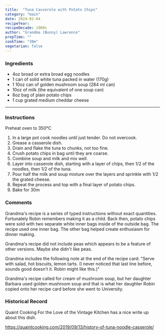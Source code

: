 ```yaml
---
title:  "Tuna Casserole with Potato Chips"
category: "main"
date: 2024-02-04
recipeYear:
recipeDecade: 1960s
author: "Grandma (Bunny) Lawrence"
prepTime: ""
cookTime: "30m"
vegetarian: false
---
```


### Ingredients

- 4oz broad or extra broad egg noodles
- 1 can of solid white tuna packed in water (170g)
- 1 10oz can of golden mushroom soup (284 ml can)
- 10oz of milk (the equivalent of one soup can)
- 8oz bag of plain potato chips
- 1 cup grated medium cheddar cheese
---

### Instructions

Preheat oven to 350°C

1. In a large pot cook noodles until just tender. Do not overcook.
2. Grease a casserole dish.
3. Drain and flake the tuna to chunks, not too fine. 
4. Crush potato chips in bag until they are coarse.
5. Combine soup and milk and mix well.
6. Layer into casserole dish, starting with a layer of chips, then 1/2 of the noodles, then 1/2 of the tuna.
7. Pour half the milk and soup mixture over the layers and sprinkle with 1/2 the grated cheese.
8. Repeat the process and top with a final layer of potato chips. 
9. Bake for 30m

### Comments

Grandma's recipe is a series of typed instructions without exact quantities. Fortunately Robin remembers making it as a child. Back then, potato chips were sold with two separate white inner bags inside of the outside bag. The recipe used one inner bag. The other bag helped create enthusiasm for dinner making. 

Grandma's recipe did not include peas which appears to be a feature of other versions. Maybe she didn't like peas.

Grandma includes the following note at the end of the recipe card: "Serve with salad, hot biscuits, lemon tarts. (I never noticed that last line before, sounds good doesn't it. Robin might like this.)"

Grandma's recipe called for cream of mushroom soup, but her daughter Barbara used golden mushroom soup and that is what her daughter Robin copied onto her recipe card before she went to University.

### Historical Record

Quaint Cooking For the Love of the Vintage Kitchen has a nice write up about this dish. 

https://quaintcooking.com/2019/09/13/history-of-tuna-noodle-casserole/